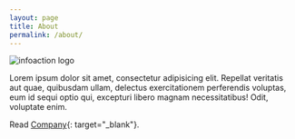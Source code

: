 ```yaml
---
layout: page
title: About
permalink: /about/
---
```

![infoaction logo]({{site.baseurl}}/images/{{post.img}})

<div class="mt50"></div>

Lorem ipsum dolor sit amet, consectetur adipisicing elit. Repellat veritatis aut quae, quibusdam ullam, delectus exercitationem perferendis voluptas, eum id sequi optio qui, excepturi libero magnam necessitatibus! Odit, voluptate enim.

Read [Company](http://www.infoaction.nl){: target="_blank"}. 